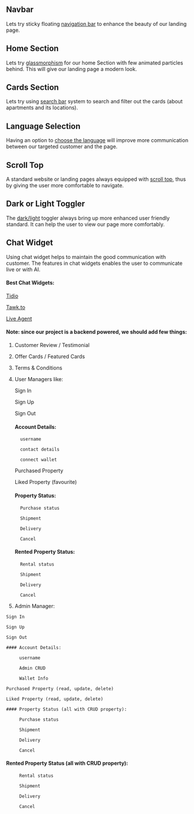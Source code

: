 ## Navbar
Lets try sticky floating  [navigation bar](https://github.com/KaniskarK/Floating-Navigation-Bar-By-React-Js?tab=readme-ov-file) to enhance the beauty of our landing page.

## Home Section

Lets try [glassmorphism](https://www.npmjs.com/package/@tsamantanis/react-glassmorphism) for our home Section with few animated particles behind. This will give our landing page a modern look.


## Cards Section

Lets try using [search bar](https://refine.dev/blog/react-search-bar-and-filtering/#introduction) system to search and filter out the cards (about apartments and its locations).

## Language Selection
Having an option to [choose the language](https://github.com/MarcAbonce/react-lang-selecta) will improve more communication between our targeted customer and the page.


## Scroll Top
A standard website or landing pages always equipped with [scroll top](https://www.npmjs.com/package/react-scroll-to-top), thus by giving the user more comfortable to navigate.

## Dark or Light  Toggler
The [dark/light](https://github.com/MohdRash/toggling-bar) toggler always  bring up more enhanced user friendly standard. It can help the user to view our page more comfortably.

## Chat Widget
Using chat widget helps to maintain the good communication with customer. The features in  chat widgets enables the user  to communicate live   or with AI.

#### Best Chat Widgets:

[Tidio](https://www.tidio.com/)

[Tawk.to](https://www.tawk.to/)

[Live Agent](https://www.liveagent.com)

#### Note: since our project is a backend powered, we should add few things:

1) Customer Review / Testimonial

2) Offer Cards / Featured Cards

3) Terms & Conditions

4) User Managers like:

    Sign In

    Sign Up

    Sign Out

    #### Account Details:
       
         username

         contact details

         connect wallet

    Purchased Property

    Liked Property (favourite)

    #### Property Status:

         Purchase status

         Shipment

         Delivery

         Cancel

   #### Rented Property Status:

         Rental status

         Shipment

         Delivery

         Cancel

  5) Admin Manager:

    Sign In

    Sign Up

    Sign Out

    #### Account Details:
       
         username

         Admin CRUD

         Wallet Info

    Purchased Property (read, update, delete)

    Liked Property (read, update, delete) 

    #### Property Status (all with CRUD property):

         Purchase status

         Shipment

         Delivery

         Cancel

   #### Rented Property Status (all with CRUD property):

         Rental status

         Shipment

         Delivery

         Cancel


